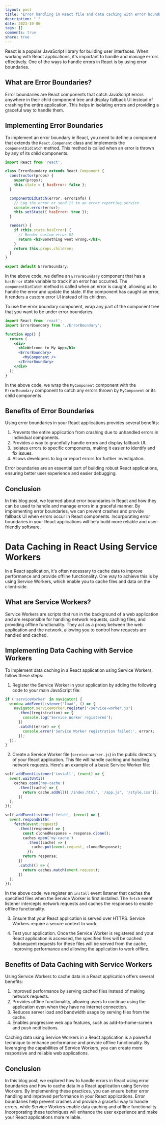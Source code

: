 ```yaml
---
layout: post
title: "Error handling in React file and data caching with error boundaries"
description: " "
date: 2023-10-06
tags: []
comments: true
share: true
---
```


React is a popular JavaScript library for building user interfaces. When working with React applications, it's important to handle and manage errors effectively. One of the ways to handle errors in React is by using error boundaries.

## What are Error Boundaries?

Error boundaries are React components that catch JavaScript errors anywhere in their child component tree and display fallback UI instead of crashing the entire application. This helps in isolating errors and providing a graceful way to handle them.

## Implementing Error Boundaries

To implement an error boundary in React, you need to define a component that extends the `React.Component` class and implements the `componentDidCatch` method. This method is called when an error is thrown by any of its child components.

```jsx
import React from 'react';

class ErrorBoundary extends React.Component {
  constructor(props) {
    super(props);
    this.state = { hasError: false };
  }

  componentDidCatch(error, errorInfo) {
    // Log the error or send it to an error reporting service
    console.error(error);
    this.setState({ hasError: true });
  }

  render() {
    if (this.state.hasError) {
      // Render custom error UI
      return <h1>Something went wrong.</h1>;
    }
    return this.props.children;
  }
}

export default ErrorBoundary;
```

In the above code, we define an `ErrorBoundary` component that has a `hasError` state variable to track if an error has occurred. The `componentDidCatch` method is called when an error is caught, allowing us to handle the error and update the state. If the component has caught an error, it renders a custom error UI instead of its children.

To use the error boundary component, wrap any part of the component tree that you want to be under error boundaries.

```jsx
import React from 'react';
import ErrorBoundary from './ErrorBoundary';

function App() {
  return (
    <div>
      <h1>Welcome to My App</h1>
      <ErrorBoundary>
        <MyComponent />
      </ErrorBoundary>
    </div>
  );
}
```
In the above code, we wrap the `MyComponent` component with the `ErrorBoundary` component to catch any errors thrown by `MyComponent` or its child components.

## Benefits of Error Boundaries

Using error boundaries in your React applications provides several benefits:

1. Prevents the entire application from crashing due to unhandled errors in individual components.
2. Provides a way to gracefully handle errors and display fallback UI.
3. Isolates errors to specific components, making it easier to identify and fix issues.
4. Allows developers to log or report errors for further investigation.

Error boundaries are an essential part of building robust React applications, ensuring better user experience and easier debugging.

## Conclusion

In this blog post, we learned about error boundaries in React and how they can be used to handle and manage errors in a graceful manner. By implementing error boundaries, we can prevent crashes and provide fallback UI when errors occur in React components. Incorporating error boundaries in your React applications will help build more reliable and user-friendly software.

# Data Caching in React Using Service Workers

In a React application, it's often necessary to cache data to improve performance and provide offline functionality. One way to achieve this is by using Service Workers, which enable you to cache files and data on the client-side.

## What are Service Workers?

Service Workers are scripts that run in the background of a web application and are responsible for handling network requests, caching files, and providing offline functionality. They act as a proxy between the web application and the network, allowing you to control how requests are handled and cached.

## Implementing Data Caching with Service Workers

To implement data caching in a React application using Service Workers, follow these steps:

1. Register the Service Worker in your application by adding the following code to your main JavaScript file:
```js
if ('serviceWorker' in navigator) {
  window.addEventListener('load', () => {
    navigator.serviceWorker.register('/service-worker.js')
      .then((registration) => {
        console.log('Service Worker registered');
      })
      .catch((error) => {
        console.error('Service Worker registration failed:', error);
      });
  });
}
```
2. Create a Service Worker file (`service-worker.js`) in the public directory of your React application. This file will handle caching and handling network requests. Here's an example of a basic Service Worker file:
```js
self.addEventListener('install', (event) => {
  event.waitUntil(
    caches.open('my-cache')
      .then((cache) => {
        return cache.addAll(['/index.html', '/app.js', '/style.css']);
      })
  );
});

self.addEventListener('fetch', (event) => {
  event.respondWith(
    fetch(event.request)
      .then((response) => {
        const clonedResponse = response.clone();
        caches.open('my-cache')
          .then((cache) => {
            cache.put(event.request, clonedResponse);
          });
        return response;
      })
      .catch(() => {
        return caches.match(event.request);
      })
  );
});
```
In the above code, we register an `install` event listener that caches the specified files when the Service Worker is first installed. The `fetch` event listener intercepts network requests and caches the responses to enable offline functionality.

3. Ensure that your React application is served over HTTPS. Service Workers require a secure context to work.

4. Test your application. Once the Service Worker is registered and your React application is accessed, the specified files will be cached. Subsequent requests for these files will be served from the cache, improving performance and allowing the application to work offline.

## Benefits of Data Caching with Service Workers

Using Service Workers to cache data in a React application offers several benefits:

1. Improved performance by serving cached files instead of making network requests.
2. Provides offline functionality, allowing users to continue using the application even when they have no internet connection.
3. Reduces server load and bandwidth usage by serving files from the cache.
4. Enables progressive web app features, such as add-to-home-screen and push notifications.

Caching data using Service Workers in a React application is a powerful technique to enhance performance and provide offline functionality. By leveraging the capabilities of Service Workers, you can create more responsive and reliable web applications.

## Conclusion

In this blog post, we explored how to handle errors in React using error boundaries and how to cache data in a React application using Service Workers. By implementing these practices, you can ensure better error handling and improved performance in your React applications. Error boundaries help prevent crashes and provide a graceful way to handle errors, while Service Workers enable data caching and offline functionality. Incorporating these techniques will enhance the user experience and make your React applications more reliable.